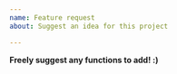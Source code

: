 ```yaml
---
name: Feature request
about: Suggest an idea for this project

---
```


**Freely suggest any functions to add! :)**
